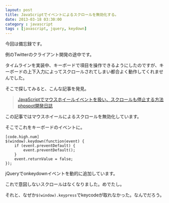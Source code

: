 ```yaml
---
layout: post
title: JavaScriptでイベントによるスクロールを無効化する。
date: 2013-03-18 03:30:00
category : javascript
tags : [javascript, jquery, keydown]
---
```


今回は備忘録です。

例のTwitterのクライアント開発の途中です。

タイムラインを実装中、キーボードで項目を操作できるようにしたのですが、キーボードの上下入力によってスクロールされてしまい都合よく動作してくれませんでした。

そこで探してみると、こんな記事を発見。

> [JavaScriptでマウスホイールイベントを扱い、スクロールも停止する方法 phpspot開発日誌](http://phpspot.org/blog/archives/2006/08/javascript_23.html "JavaScriptでマウスホイールイベントを扱い、スクロールも停止する方法 phpspot開発日誌")

この記事ではマウスホイールによるスクロールを無効化しています。

そこでこれをキーボードのイベントに。

	[code.high.num]
	$(window).keydown(function(event) {
		if (event.preventDefault) {
			event.preventDefault();
		}
		event.returnValue = false;
	});


jQueryでonkeydownイベントを動的に追加しています。

これで意図しないスクロールはなくなりました。めでたし。

それと、なぜか`$(window).keypress`でkeycodeが取れなかった。なんでだろう。